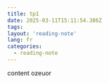 ```yaml
---
title: tp1
date: 2025-03-11T15:11:54.386Z
tags:
layout: 'reading-note'
lang: fr
categories: 
  - reading-note
---
```

content ozeuor